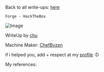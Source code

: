 <html>
 <body>
  <script src="https://www.hackthebox.eu/badge/148108"></script>
 </body>
 </html>


Back to all write-ups: [here](https://repo4chu.github.io/hackthebox/)

~~~~~~~~~~~~~~~~~~~~~~~~~~~~~~~~~
Forge - HackTheBox
~~~~~~~~~~~~~~~~~~~~~~~~~~~~~~~~~
![Image](https://i.imgur.com/9iTXQiJ.png)

WriteUp by [chu](https://app.hackthebox.eu/profile/148108/)

Machine Maker: [ChefByzen](https://www.hackthebox.eu/home/users/profile/140851)


if i helped you, add + respect at my [profile](https://app.hackthebox.eu/profile/148108) :D
<html>
 <body>
  <script src="https://www.hackthebox.eu/badge/148108"></script>
 </body>
 </html>


My references:
~~~~~~~~~~~~~~~~~~~~~~~~~~~~~~~~~

~~~~~~~~~~~~~~~~~~~~~~~~~~~~~~~~~
